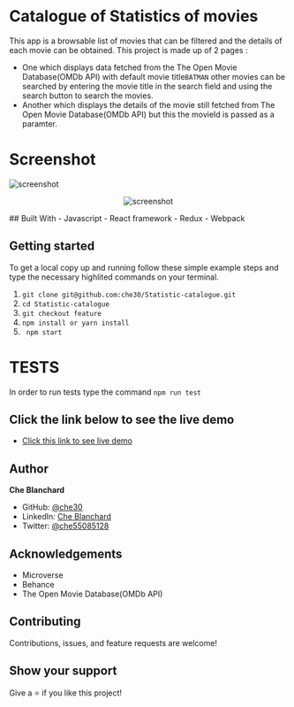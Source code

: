 # Catalogue of Statistics of movies
This app is a browsable list of movies that can be filtered and the details of each movie can be obtained.
This project is made up of 2 pages :
- One which displays data fetched from the The Open Movie Database(OMDb API) with default movie title`BATMAN` other movies can be searched by entering the movie title in the search field and using the search button to search the movies.
- Another which displays the details of the movie still fetched from The Open Movie Database(OMDb API)
but this the movieId is passed as a paramter.
# Screenshot

 ![screenshot]('./movieCat.png')
 <p align='center' class='d-flex'>
    <span align="">
    <img  title='wave' alt='screenshot' src='./movieCat'>
  </span>
</p>
## Built With
- Javascript
- React framework
- Redux
- Webpack

## Getting started
   To get a local copy up and running follow these simple example steps and type the necessary  highlited commands on your terminal.
   1. `git clone git@github.com:che30/Statistic-catalogue.git`
   2. `cd Statistic-catalogue`
   3. `git checkout feature`
   4. `npm install or yarn install`
   5. ` npm start`
# TESTS
In order to run tests type the command `npm run test`



## Click the link below to see the live demo
- [Click this link to see live demo](https://chemoviecatalogue.herokuapp.com/)

## Author
**Che Blanchard**
- GitHub: [@che30](https://github.com/che30)
- LinkedIn: [Che Blanchard](https://www.linkedin.com/in/che-nsoh-9455271b0/)
- Twitter: [@che55085128](https://twitter.com/che55085128)
## Acknowledgements
- Microverse
- Behance
- The Open Movie Database(OMDb API)
##  Contributing

Contributions, issues, and feature requests are welcome!

## Show your support

Give a ⭐️ if you like this project!